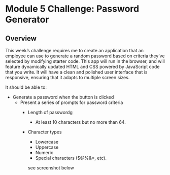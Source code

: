 # Module 5 Challenge: Password Generator

## Overview
 
This week’s challenge requires me to create an application that an employee can use to generate a random password based on criteria they’ve selected by modifying starter code. This app will run in the browser, and will feature dynamically updated HTML and CSS powered by JavaScript code that you write. It will have a clean and polished user interface that is responsive, ensuring that it adapts to multiple screen sizes.

It should be able to:

* Generate a password when the button is clicked
  * Present a series of prompts for password criteria
    * Length of passwordg
      * At least 10 characters but no more than 64.
    * Character types
      * Lowercase
      * Uppercase
      * Numeric
      * Special characters ($@%&*, etc).

      see screenshot below



 